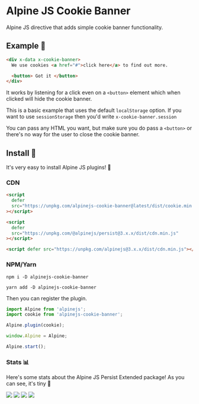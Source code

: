 # Alpine JS Cookie Banner

Alpine JS directive that adds simple cookie banner functionality.

## Example 👀

```html
<div x-data x-cookie-banner>
  We use cookies <a href="#">click here</a> to find out more.

  <button> Got it </button>
</div>
```

It works by listening for a click even on a `<button>` element which when clicked will hide the cookie banner.

This is a basic example that uses the default `localStorage` option. If you want to use `sessionStorage` then you'd write `x-cookie-banner.session`

You can pass any HTML you want, but make sure you do pass a `<button>` or there's no way for the user to close the cookie banner.

## Install 🌟

It's very easy to install Alpine JS plugins! 🙌

### CDN

```html
<script
  defer
  src="https://unpkg.com/alpinejs-cookie-banner@latest/dist/cookie.min.js"
></script>

<script
  defer
  src="https://unpkg.com/@alpinejs/persist@3.x.x/dist/cdn.min.js"
></script>

<script defer src="https://unpkg.com/alpinejs@3.x.x/dist/cdn.min.js"></script>
```

### NPM/Yarn

```shell
npm i -D alpinejs-cookie-banner

yarn add -D alpinejs-cookie-banner
```

Then you can register the plugin.

```js
import Alpine from 'alpinejs';
import cookie from 'alpinejs-cookie-banner';

Alpine.plugin(cookie);

window.Alpine = Alpine;

Alpine.start();
```

### Stats 📊

Here's some stats about the Alpine JS Persist Extended package! As you can see, it's tiny 🤏

![](https://img.shields.io/bundlephobia/min/alpinejs-cookie-banner)
![](https://img.shields.io/npm/v/alpinejs-cookie-banner)
![](https://img.shields.io/npm/dt/alpinejs-cookie-banner)
![](https://img.shields.io/github/license/markmead/alpinejs-cookie-banner)
